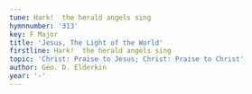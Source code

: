 ```yaml
---
tune: Hark!  the herald angels sing
hymnnumber: '313'
key: F Major
title: 'Jesus, The Light of the World'
firstline: Hark!  the herald angels sing
topic: 'Christ: Praise to Jesus; Christ: Praise to Christ'
author: Geo. D. Elderkin
year: '-'
---
```

